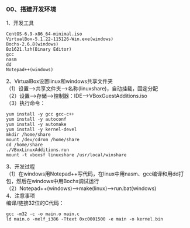 ### 00、搭建开发环境
1、开发工具
```
CentOS-6.9-x86_64-minimal.iso
VirtualBox-5.1.22-115126-Win.exe(windows)
Bochs-2.6.8(windows)
Bz1621.lzh(Binary Editor)
gcc
nasm
dd
Notepad++(windows)
```
2、VirtualBox设置linux和windows共享文件夹  
（1）设置-->共享文件夹-->名称(linuxshare)，自动挂载，固定分配  
（2）设置-->存储-->控制器：IDE-->VBoxGuestAdditions.iso  
（3）执行命令：
```
yum install -y gcc gcc-c++
yum install -y autoconf
yum install -y automake
yum install -y kernel-devel
mkdir /home/share
mount /dev/cdrom /home/share
cd /home/share
./VBoxLinuxAdditions.run
mount -t vboxsf linuxshare /usr/local/winshare
```
3、开发过程  
（1）在windows用Notepad++写代码，在linux中用nasm、gcc编译和用dd打包，然后在windows中用Bochs调试运行  
（2）Notepad++(windows)-->make(linux)-->run.bat(windows)  
4、注意事项  
编译/链接32位的C代码：
```
gcc -m32 -c -o main.o main.c
ld main.o -melf_i386 -Ttext 0xc0001500 -e main -o kernel.bin
```
